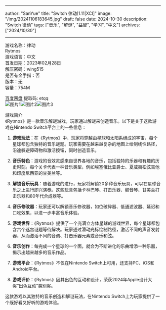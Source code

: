 
---
author: "SanYue"
title: "Switch 律动[1.11|XCI]"
image: "/img/20241106183645.jpg"
draft: false
date: 2024-10-30
description: "Switch 律动"
tags: ["音乐", "解谜", "益智", "学习", "中文"]
archives: ["2024/10/30"]

---

游戏名称：律动   
Rytmos    
游戏语言：中文  
首发日期：2023年02月28日  
解压密码：wing515  
是否有金手指：否  
版本：无   
容量：754M

[百度网盘](https://pan.baidu.com/s/1UXi2lbkHxftaYdw9ZmGDgA) 提取码: etqq  
![图片1](/img/5af595.jpg)![图片2](/img/4cb0f9.jpg)![图片3](/img/5f8cb9.jpg)  

游戏简介  
《Rytmos》是一款音乐解谜游戏，玩家通过解谜来创造音乐。以下是关于这款游戏在Nintendo Switch平台上的一些信息：

1. **游戏玩法**：在《Rytmos》中，玩家将穿越由星球和太阳系组成的宇宙，每个星球都包含独特的音乐谜题。玩家需要在越来越复杂的地图上绘制线性路径，沿途躲避障碍物和激活按钮，同时创造音乐。

2. **音乐特色**：游戏的音效灵感来自世界各地的音乐，包括独特的乐器和有趣的历史时刻。每个关卡代表一种音乐类型，例如埃塞俄比亚爵士、夏威夷松弦吉他和印度尼西亚的甘美兰等。

3. **解锁音乐玩具**：随着游戏的进行，玩家将解锁20多种音乐玩具，可以在星球音乐之上进行即兴演奏。这些玩具包括卡林巴琴、打击乐器、颤音琴、甘美兰打击乐器和80年代合成器等。

4. **音乐修改器**：玩家还可以解锁音乐修改器，如位破碎器、低通滤波器、延迟和口吃效果，以进一步丰富音乐体验。

5. **游戏世界**：《Rytmos》提供了一个充满立方体星球的游戏世界，每个星球都包含六个迷宫谜题等待解决。玩家通过滑动光标绘制路径，激活不同的声音发射器，从而激活不同的音调、打击乐器元素或音乐和弦。

6. **音乐创作**：每完成一个星球的一个面，就会为不断进化的乐曲增添一种乐器，揭示出越来越多的音乐作品。

7. **游戏平台**：《Rytmos》不仅在Nintendo Switch上可用，还支持PC、iOS和Android平台。

8. **游戏评价**：《Rytmos》因其出色的互动和设计，荣获2024年Apple设计大奖“出色互动”类别奖。

这款游戏以其独特的音乐创造和解谜玩法，在Nintendo Switch上为玩家提供了一个既好看又好听的游戏体验。
